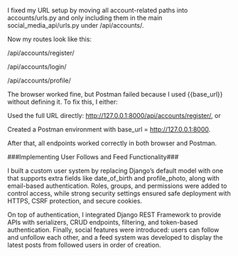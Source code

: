 I fixed my URL setup by moving all account-related paths into accounts/urls.py and only including them in the main social_media_api/urls.py under /api/accounts/.

Now my routes look like this:

/api/accounts/register/

/api/accounts/login/

/api/accounts/profile/

The browser worked fine, but Postman failed because I used {{base_url}} without defining it. To fix this, I either:

Used the full URL directly: http://127.0.0.1:8000/api/accounts/register/, or

Created a Postman environment with base_url = http://127.0.0.1:8000.

After that, all endpoints worked correctly in both browser and Postman.

###Implementing User Follows and Feed Functionality###

I built a custom user system by replacing Django’s default model with one that supports extra fields like date_of_birth and profile_photo, along with email-based authentication. Roles, groups, and permissions were added to control access, while strong security settings ensured safe deployment with HTTPS, CSRF protection, and secure cookies.

On top of authentication, I integrated Django REST Framework to provide APIs with serializers, CRUD endpoints, filtering, and token-based authentication. Finally, social features were introduced: users can follow and unfollow each other, and a feed system was developed to display the latest posts from followed users in order of creation.